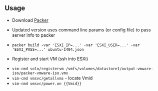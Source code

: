 Usage
-----

* Download [Packer](https://www.packer.io/downloads.html)

* Updated version uses command line params (or config file) to pass server info to packer

* `packer build -var 'ESXI_IP=...' -var 'ESXI_USER=...' -var 'ESXI_PASS=...' ubuntu-1404.json`

* Register and start VM (ssh into ESXi)
 - `vim-cmd solo/registervm /vmfs/volumes/datastore1/output-vmware-iso/packer-vmware-iso.vmx`
 - `vim-cmd vmsvc/getallvms` - locate Vmid
 - `vim-cmd vmsvc/power.on {{Vmid}}`
